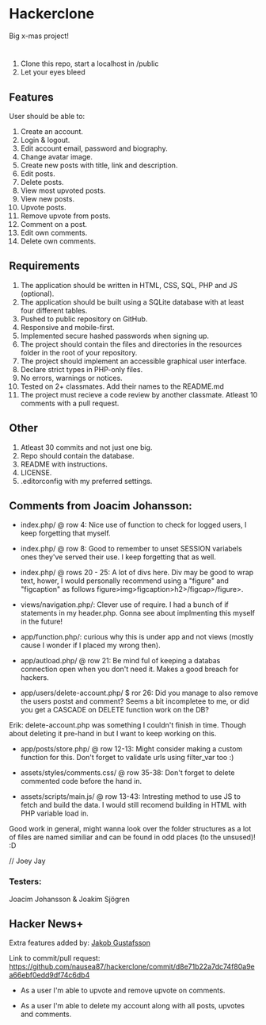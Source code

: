 # Hackerclone

Big x-mas project!

#

1. Clone this repo, start a localhost in /public
2. Let your eyes bleed

## Features

User should be able to:

1. Create an account.
2. Login & logout.
3. Edit account email, password and biography.
4. Change avatar image.
5. Create new posts with title, link and description.
6. Edit posts.
7. Delete posts.
8. View most upvoted posts.
9. View new posts.
10. Upvote posts.
11. Remove upvote from posts.
12. Comment on a post.
13. Edit own comments.
14. Delete own comments.

## Requirements

1. The application should be written in HTML, CSS, SQL, PHP and JS (optional).
2. The application should be built using a SQLite database with at least four different tables.
3. Pushed to public repository on GitHub.
4. Responsive and mobile-first.
5. Implemented secure hashed passwords when signing up.
6. The project should contain the files and directories in the resources folder in the root of your repository.
7. The project should implement an accessible graphical user interface.
8. Declare strict types in PHP-only files.
9. No errors, warnings or notices.
10. Tested on 2+ classmates. Add their names to the README.md
11. The project must recieve a code review by another classmate. Atleast 10 comments with a pull request.

## Other

1. Atleast 30 commits and not just one big.
2. Repo should contain the database.
3. README with instructions.
4. LICENSE.
5. .editorconfig with my preferred settings.

## Comments from Joacim Johansson:

- index.php/ @ row 4: Nice use of function to check for logged users, I keep forgetting that myself.

- index.php/ @ row 8: Good to remember to unset SESSION variabels ones they've served their use. I keep forgetting that as well.

- index.php/ @ rows 20 - 25: A lot of divs here. Div may be good to wrap text, hower, I would personally recommend using a "figure" and "figcaption" as follows figure>img>figcaption>h2>/figcap>/figure>.

- views/navigation.php/: Clever use of require. I had a bunch of if statements in my header.php. Gonna see about implmenting this myself in the future!

- app/function.php/: curious why this is under app and not views (mostly cause I wonder if I placed my wrong then).

- app/autload.php/ @ row 21: Be mind ful of keeping a databas connection open when you don't need it. Makes a good breach for hackers.

- app/users/delete-account.php/ $ ror 26: Did you manage to also remove the users postst and comment? Seems a bit incompletee to me, or did you get a CASCADE on DELETE function work on the DB?

Erik: delete-account.php was something I couldn't finish in time. Though about deleting it pre-hand in but I want to keep working on this.

- app/posts/store.php/ @ row 12-13: Might consider making a custom function for this. Don't forget to validate urls using filter_var too :)

- assets/styles/comments.css/ @ row 35-38: Don't forget to delete commented code before the hand in.

- assets/scripts/main.js/ @ row 13-43: Intresting method to use JS to fetch and build the data. I would still recomend building in HTML with PHP variable load in.

Good work in general, might wanna look over the folder structures as a lot of files are named similiar and can be found in odd places (to the unsused)! :D

// Joey Jay

### Testers:

Joacim Johansson & Joakim Sjögren

## Hacker News+

Extra features added by: [Jakob Gustafsson](https://github.com/gusjak)

Link to commit/pull request: https://github.com/nausea87/hackerclone/commit/d8e71b22a7dc74f80a9ea66ebf0edd9df74c6db4

- As a user I'm able to upvote and remove upvote on comments.

- As a user I'm able to delete my account along with all posts, upvotes and comments.
